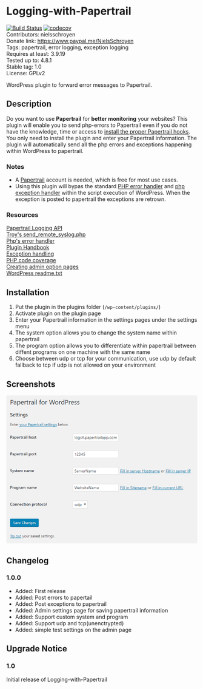 # Logging-with-Papertrail
[![Build Status](https://travis-ci.org/nielsschroyen/Logging-with-Papertrail.svg?branch=master)](https://travis-ci.org/nielsschroyen/Logging-with-Papertrail)
[![codecov](https://codecov.io/gh/nielsschroyen/Logging-with-Papertrail/branch/master/graph/badge.svg)](https://codecov.io/gh/nielsschroyen/Logging-with-Papertrail)  
Contributors: nielsschroyen  
Donate link: https://www.paypal.me/NielsSchroyen  
Tags: papertrail, error logging, exception logging  
Requires at least: 3.9.19  
Tested up to: 4.8.1  
Stable tag: 1.0  
License: GPLv2

WordPress plugin to forward error messages to Papertrail.

## Description
Do you want to use **Papertrail** for **better monitoring** your websites? This plugin will enable you to send php-errors to Papertrail even if you do not have the knowledge, time or access to [install the proper Papertrail hooks](http://help.papertrailapp.com/kb/configuration/configuring-centralized-logging-from-php-apps/). You only need to install the plugin and enter your Papertrail information. The plugin will automatically send all the php errors and exceptions happening within WordPress to papertrail.

### Notes
- A [Papertrail](https://https://papertrailapp.com/) account is needed, which is free for most use cases.
- Using this plugin will bypas the standard [PHP error handler](http://php.net/manual/en/function.set-error-handler.php) and [php exception handler](http://php.net/manual/en/function.set-exception-handler.php) within the script execution of WordPress. When the exception is posted to papertrail the exceptions are retrown.  

### Resources
[Papertrail Logging API](https://github.com/sc0ttkclark/papertrail)  
[Troy's send_remote_syslog.php](https://gist.github.com/troy/2220679)  
[Php's error handler](http://php.net/manual/en/function.set-error-handler.php)  
[Plugin Handbook](https://developer.wordpress.org/plugins)  
[Exception handling](https://stackoverflow.com/questions/5551668/what-are-the-best-practices-for-catching-and-re-throwing-exceptions)  
[PHP code coverage](https://github.com/codecov/example-php)  
[Creating admin option pages](https://codex.wordpress.org/Creating_Options_Pages)  
[WordPress readme.txt](https://github.com/codecov/example-php)

## Installation
 1. Put the plugin in the plugins folder (`/wp-content/plugins/`)
 2. Activate plugin on the plugin page
 3. Enter your Papertrail information in the settings pages under the settings menu
 4. The system option allows you to change the system name within papertrail
 5. The program option allows you to differentiate within papertrail between diffent programs on one machine with the same name
 6. Choose between udp or tcp for your communication, use udp by default fallback to tcp if udp is not allowed on your environment

## Screenshots
![1 Admin settings page](screenshot-1.png?raw=true "Admin settings page, running with WordPress 4.8 here")

## Changelog
### 1.0.0
- Added: First release
- Added: Post errors to papertail
- Added: Post exceptions to papertrail
- Added: Admin settings page for saving papertrail information
- Added: Support custom system and program
- Added: Support udp and tcp(unenctrypted)
- Added: simple test settings on the admin page

## Upgrade Notice
### 1.0
Initial release of Logging-with-Papertrail
